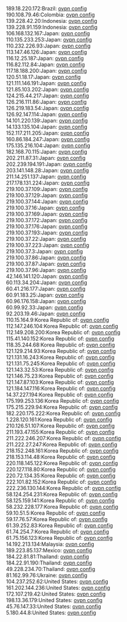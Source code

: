 189.18.220.172:Brazil: [ovpn config](vpn/189_18_220_172.ovpn)  
190.108.79.46:Colombia: [ovpn config](vpn/190_108_79_46.ovpn)  
139.228.42.20:Indonesia: [ovpn config](vpn/139_228_42_20.ovpn)  
139.228.91.159:Indonesia: [ovpn config](vpn/139_228_91_159.ovpn)  
106.168.132.167:Japan: [ovpn config](vpn/106_168_132_167.ovpn)  
110.135.233.253:Japan: [ovpn config](vpn/110_135_233_253.ovpn)  
110.232.226.93:Japan: [ovpn config](vpn/110_232_226_93.ovpn)  
113.147.46.126:Japan: [ovpn config](vpn/113_147_46_126.ovpn)  
116.12.25.187:Japan: [ovpn config](vpn/116_12_25_187.ovpn)  
116.82.112.84:Japan: [ovpn config](vpn/116_82_112_84.ovpn)  
117.18.188.200:Japan: [ovpn config](vpn/117_18_188_200.ovpn)  
120.51.18.17:Japan: [ovpn config](vpn/120_51_18_17.ovpn)  
121.111.146.191:Japan: [ovpn config](vpn/121_111_146_191.ovpn)  
121.85.103.202:Japan: [ovpn config](vpn/121_85_103_202.ovpn)  
124.215.44.217:Japan: [ovpn config](vpn/124_215_44_217.ovpn)  
126.216.111.86:Japan: [ovpn config](vpn/126_216_111_86.ovpn)  
126.219.183.54:Japan: [ovpn config](vpn/126_219_183_54.ovpn)  
126.92.147.114:Japan: [ovpn config](vpn/126_92_147_114.ovpn)  
14.101.220.139:Japan: [ovpn config](vpn/14_101_220_139.ovpn)  
14.133.135.104:Japan: [ovpn config](vpn/14_133_135_104.ovpn)  
152.117.211.205:Japan: [ovpn config](vpn/152_117_211_205.ovpn)  
160.86.184.247:Japan: [ovpn config](vpn/160_86_184_247.ovpn)  
175.135.216.104:Japan: [ovpn config](vpn/175_135_216_104.ovpn)  
182.168.70.115:Japan: [ovpn config](vpn/182_168_70_115.ovpn)  
202.211.87.31:Japan: [ovpn config](vpn/202_211_87_31.ovpn)  
202.239.194.191:Japan: [ovpn config](vpn/202_239_194_191.ovpn)  
203.141.148.28:Japan: [ovpn config](vpn/203_141_148_28.ovpn)  
211.14.251.137:Japan: [ovpn config](vpn/211_14_251_137.ovpn)  
217.178.131.224:Japan: [ovpn config](vpn/217_178_131_224.ovpn)  
219.100.37.109:Japan: [ovpn config](vpn/219_100_37_109.ovpn)  
219.100.37.129:Japan: [ovpn config](vpn/219_100_37_129.ovpn)  
219.100.37.144:Japan: [ovpn config](vpn/219_100_37_144.ovpn)  
219.100.37.16:Japan: [ovpn config](vpn/219_100_37_16.ovpn)  
219.100.37.169:Japan: [ovpn config](vpn/219_100_37_169.ovpn)  
219.100.37.172:Japan: [ovpn config](vpn/219_100_37_172.ovpn)  
219.100.37.176:Japan: [ovpn config](vpn/219_100_37_176.ovpn)  
219.100.37.193:Japan: [ovpn config](vpn/219_100_37_193.ovpn)  
219.100.37.22:Japan: [ovpn config](vpn/219_100_37_22.ovpn)  
219.100.37.223:Japan: [ovpn config](vpn/219_100_37_223.ovpn)  
219.100.37.3:Japan: [ovpn config](vpn/219_100_37_3.ovpn)  
219.100.37.86:Japan: [ovpn config](vpn/219_100_37_86.ovpn)  
219.100.37.87:Japan: [ovpn config](vpn/219_100_37_87.ovpn)  
219.100.37.96:Japan: [ovpn config](vpn/219_100_37_96.ovpn)  
42.146.141.120:Japan: [ovpn config](vpn/42_146_141_120.ovpn)  
60.113.34.204:Japan: [ovpn config](vpn/60_113_34_204.ovpn)  
60.41.216.177:Japan: [ovpn config](vpn/60_41_216_177.ovpn)  
60.91.183.25:Japan: [ovpn config](vpn/60_91_183_25.ovpn)  
60.96.176.158:Japan: [ovpn config](vpn/60_96_176_158.ovpn)  
60.99.92.33:Japan: [ovpn config](vpn/60_99_92_33.ovpn)  
92.203.19.46:Japan: [ovpn config](vpn/92_203_19_46.ovpn)  
110.15.164.9:Korea Republic of: [ovpn config](vpn/110_15_164_9.ovpn)  
112.147.246.104:Korea Republic of: [ovpn config](vpn/112_147_246_104.ovpn)  
112.149.208.200:Korea Republic of: [ovpn config](vpn/112_149_208_200.ovpn)  
115.41.140.152:Korea Republic of: [ovpn config](vpn/115_41_140_152.ovpn)  
118.35.244.68:Korea Republic of: [ovpn config](vpn/118_35_244_68.ovpn)  
121.129.214.93:Korea Republic of: [ovpn config](vpn/121_129_214_93.ovpn)  
121.131.16.243:Korea Republic of: [ovpn config](vpn/121_131_16_243.ovpn)  
121.131.75.245:Korea Republic of: [ovpn config](vpn/121_131_75_245.ovpn)  
121.143.32.53:Korea Republic of: [ovpn config](vpn/121_143_32_53.ovpn)  
121.146.75.23:Korea Republic of: [ovpn config](vpn/121_146_75_23.ovpn)  
121.147.87.103:Korea Republic of: [ovpn config](vpn/121_147_87_103.ovpn)  
121.184.147.116:Korea Republic of: [ovpn config](vpn/121_184_147_116.ovpn)  
14.37.227.194:Korea Republic of: [ovpn config](vpn/14_37_227_194.ovpn)  
175.199.253.136:Korea Republic of: [ovpn config](vpn/175_199_253_136.ovpn)  
175.215.229.94:Korea Republic of: [ovpn config](vpn/175_215_229_94.ovpn)  
182.220.175.222:Korea Republic of: [ovpn config](vpn/182_220_175_222.ovpn)  
1.228.120.161:Korea Republic of: [ovpn config](vpn/1_228_120_161.ovpn)  
210.126.51.107:Korea Republic of: [ovpn config](vpn/210_126_51_107.ovpn)  
211.193.47.155:Korea Republic of: [ovpn config](vpn/211_193_47_155.ovpn)  
211.222.246.207:Korea Republic of: [ovpn config](vpn/211_222_246_207.ovpn)  
211.222.27.247:Korea Republic of: [ovpn config](vpn/211_222_27_247.ovpn)  
218.152.248.161:Korea Republic of: [ovpn config](vpn/218_152_248_161.ovpn)  
218.153.114.48:Korea Republic of: [ovpn config](vpn/218_153_114_48.ovpn)  
220.118.145.122:Korea Republic of: [ovpn config](vpn/220_118_145_122.ovpn)  
220.127.118.80:Korea Republic of: [ovpn config](vpn/220_127_118_80.ovpn)  
220.72.134.35:Korea Republic of: [ovpn config](vpn/220_72_134_35.ovpn)  
222.101.82.152:Korea Republic of: [ovpn config](vpn/222_101_82_152.ovpn)  
222.236.130.144:Korea Republic of: [ovpn config](vpn/222_236_130_144.ovpn)  
58.124.254.231:Korea Republic of: [ovpn config](vpn/58_124_254_231.ovpn)  
58.125.159.141:Korea Republic of: [ovpn config](vpn/58_125_159_141.ovpn)  
58.232.228.177:Korea Republic of: [ovpn config](vpn/58_232_228_177.ovpn)  
59.10.51.5:Korea Republic of: [ovpn config](vpn/59_10_51_5.ovpn)  
59.17.76.57:Korea Republic of: [ovpn config](vpn/59_17_76_57.ovpn)  
61.39.252.83:Korea Republic of: [ovpn config](vpn/61_39_252_83.ovpn)  
61.74.254.7:Korea Republic of: [ovpn config](vpn/61_74_254_7.ovpn)  
61.75.156.123:Korea Republic of: [ovpn config](vpn/61_75_156_123.ovpn)  
14.192.213.134:Malaysia: [ovpn config](vpn/14_192_213_134.ovpn)  
189.223.85.137:Mexico: [ovpn config](vpn/189_223_85_137.ovpn)  
184.22.81.81:Thailand: [ovpn config](vpn/184_22_81_81.ovpn)  
184.22.91.190:Thailand: [ovpn config](vpn/184_22_91_190.ovpn)  
49.228.234.70:Thailand: [ovpn config](vpn/49_228_234_70.ovpn)  
81.162.99.76:Ukraine: [ovpn config](vpn/81_162_99_76.ovpn)  
104.237.252.62:United States: [ovpn config](vpn/104_237_252_62.ovpn)  
161.202.144.236:United States: [ovpn config](vpn/161_202_144_236.ovpn)  
172.107.219.42:United States: [ovpn config](vpn/172_107_219_42.ovpn)  
198.13.36.179:United States: [ovpn config](vpn/198_13_36_179.ovpn)  
45.76.147.33:United States: [ovpn config](vpn/45_76_147_33.ovpn)  
5.180.44.8:United States: [ovpn config](vpn/5_180_44_8.ovpn)  
